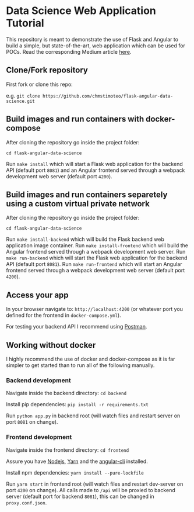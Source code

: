 # Data Science Web Application Tutorial

This repository is meant to demonstrate the use of Flask and Angular to build a simple, but state-of-the-art, web application which can be used for POCs.
Read the corresponding Medium article [here](https://medium.com/@dvelsner/deploying-a-simple-machine-learning-model-in-a-modern-web-application-flask-angular-docker-a657db075280).

## Clone/Fork repository

First fork or clone this repo:

e.g. `git clone https://github.com/chmstimoteo/flask-angular-data-science.git`
 

## Build images and run containers with docker-compose

After cloning the repository go inside the project folder:

`cd flask-angular-data-science`

Run `make install` which will start a Flask web application for the backend API (default port `8081`) and an Angular frontend served through a webpack development web server (default port `4200`).

## Build images and run containers separetely using a custom virtual private network

After cloning the repository go inside the project folder:

`cd flask-angular-data-science`

Run `make install-backend` which will build the Flask backend web application image container.
Run `make install-frontend` which will build the Angular frontend served through a webpack development web server.
Run `make run-backend` which will start the Flask web application for the backend API (default port `8081`).
Run `make run-frontend` which will start an Angular frontend served through a webpack development web server (default port `4200`).

## Access your app

In your browser navigate to: `http://localhost:4200` (or whatever port you defined for the frontend in `docker-compose.yml`).

For testing your backend API I recommend using [Postman](https://www.getpostman.com/).
  

## Working __without__ docker 

I highly recommend the use of docker and docker-compose as it is far simpler to get started than to run all of the following manually.


### Backend development

Navigate inside the backend directory: `cd backend`

Install pip dependencies: `pip install -r requirements.txt`

Run `python app.py` in backend root (will watch files and restart server on port `8081` on change).

### Frontend development

Navigate inside the frontend directory: `cd frontend`

Assure you have [Nodejs](https://nodejs.org/en/), [Yarn](https://yarnpkg.com/en/docs/install) and the [angular-cli](https://cli.angular.io/) installed.

Install npm dependencies: `yarn install --pure-lockfile` 

Run `yarn start` in frontend root (will watch files and restart dev-server on port `4200` on change).
All calls made to `/api` will be proxied to backend server (default port for backend `8081`), this can be changed in `proxy.conf.json`.
